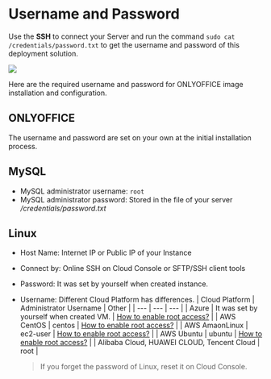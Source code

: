# Username and Password

Use the **SSH** to connect your Server and run the command `sudo cat /credentials/password.txt` to get the username and password of this deployment solution.

![](https://libs.websoft9.com/Websoft9/DocsPicture/zh/common/catdbpassword-websoft9.png)

Here are the required username and password for ONLYOFFICE image installation and configuration.

## ONLYOFFICE

The username and password are set on your own at the initial installation process.

## MySQL

* MySQL administrator username: `root`
* MySQL administrator password: Stored in the file of your server */credentials/password.txt*  

## Linux

* Host Name: Internet IP or Public IP of your Instance
* Connect by: Online SSH on Cloud Console or SFTP/SSH client tools
* Password: It was set by yourself when created instance.
* Username: Different Cloud Platform has differences.
   |  Cloud Platform   |  Administrator Username   | Other |
   | --- | --- | --- |
   |  Azure   |  It was set by yourself when created VM.   | [How to enable root access?](https://support.websoft9.com/docs/azure/server-login.html#sample2-enable-the-root-username) |
   |  AWS CentOS   |  centos   | [How to enable root access?](https://support.websoft9.com/docs/aws/server-login.html#sample2-enable-the-root-username) |
   |  AWS AmaonLinux   |  ec2-user   | [How to enable root access?](https://support.websoft9.com/docs/aws/server-login.html#sample2-enable-the-root-username) |
   |  AWS Ubuntu   |  ubuntu   | [How to enable root access?](https://support.websoft9.com/docs/aws/server-login.html#sample2-enable-the-root-username) |
   |  Alibaba Cloud, HUAWEI CLOUD, Tencent Cloud |  root   |

   > If you forget the password of Linux, reset it on Cloud Console.
